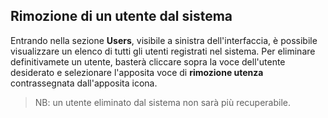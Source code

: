 ## Rimozione di un utente dal sistema
Entrando nella sezione **Users**, visibile a sinistra dell'interfaccia, è possibile visualizzare un elenco di tutti gli utenti registrati nel sistema. Per eliminare definitivamete un utente, basterà cliccare sopra la voce dell'utente desiderato e selezionare l'apposita voce di **rimozione utenza** contrassegnata dall'apposita icona.

>NB: un utente eliminato dal sistema non sarà più recuperabile.